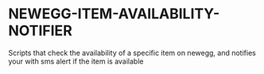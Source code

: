 # NEWEGG-ITEM-AVAILABILITY-NOTIFIER
Scripts that check the availability of a specific item on newegg, and notifies your with sms alert if the item is available
